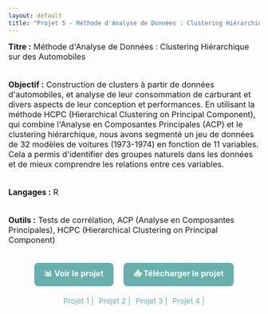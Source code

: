 ```yaml
---
layout: default
title: "Projet 5 - Méthode d'Analyse de Données : Clustering Hiérarchique sur des Automobiles"
---
```


<div style="font-size: 16px;">
  <strong>Titre :</strong> Méthode d'Analyse de Données : Clustering Hiérarchique sur des Automobiles
  <br><br>

  <strong>Objectif :</strong> Construction de clusters à partir de données d'automobiles, et analyse de leur consommation de carburant et divers aspects de leur conception et performances. En utilisant la méthode HCPC (Hierarchical Clustering on Principal Component), qui combine l'Analyse en Composantes Principales (ACP) et le clustering hiérarchique, nous avons segmenté un jeu de données de 32 modèles de voitures (1973-1974) en fonction de 11 variables. Cela a permis d'identifier des groupes naturels dans les données et de mieux comprendre les relations entre ces variables.
  <br><br>

  <strong>Langages :</strong> R
  <br><br>

  <strong>Outils :</strong> Tests de corrélation, ACP (Analyse en Composantes Principales), HCPC (Hierarchical Clustering on Principal Component)
  <br><br>
</div>

<div style="display: flex; gap: 20px; justify-content: center; margin-bottom: 20px;">
  <a href="https://Perrinewtr.github.io/Portfolio/automobile.pdf" target="_blank" class="button-link">📊 Voir le projet</a>
  <a href="https://raw.githubusercontent.com/Perrinewtr/Portfolio/main/automobile.pdf" class="button-link">📥 Télécharger le projet</a>
</div>

<!-- Liens simples pour les projets -->
<div style="display: flex; gap: 10px; justify-content: center;">
  <a href="{{ site.baseurl }}/projet" class="projet-link">Projet 1 |</a>
  <a href="{{ site.baseurl }}/projet2" class="projet-link">Projet 2 |</a>
  <a href="{{ site.baseurl }}/arthero" class="projet-link">Projet 3 |</a>
  <a href="{{ site.baseurl }}/survie" class="projet-link">Projet 4 |</a>
</div>

<style>
  /* Style des boutons */
  .button-link {
      padding: 10px 20px;
      background-color: #68B0AB;
      color: white;
      text-decoration: none;
      border-radius: 8px;
      font-size: 16px;
      font-weight: bold;
      transition: background-color 0.3s;
      display: inline-block;
  }

  .button-link:hover {
      background-color: #4a8b83; /* Couleur au survol */
  }

  /* Style des liens simples */
  .projet-link {
      color: #68B0AB;
      text-decoration: none;
      font-size: 15px;
      font-weight: normal; /* Retirer le gras */
  }

  .projet-link:hover {
      text-decoration: underline;
      color: #4a8b83;
  }
</style>
